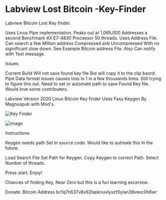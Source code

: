 # Labview Lost Bitcoin -Key-Finder
 Labview Bitcoin Lost Key finder.

Uses Linux  Pipe implementation. Peaks out at 1,065,000 Addresses a second
Benchmark 4X  E7-4830 Processor 50 threads. Uses Address File.
Can search a few Million address Compressed anb Uncompressed With no siginificant slow down. 
See Example Bitcoin address File. Also Can notify with Text message. 

Issues

 Current Build Will not save found key file But will copy it to the clip baord. 
 Pipe Data format issues causes loss in 1 in a few thousands lines. Still trying to figure this out. 
 Need to set or automate path to save Found Key file.  Would love some contributers. 

Labview Version 2020 Linux Bitcoin Key finder
Uses Fasy Keygen By Magnuspub with Mod's. 




![Key Finder](https://user-images.githubusercontent.com/36019554/180500126-c5626ea6-956f-4d81-bfd4-71770173cb0f.jpg)


![image](https://user-images.githubusercontent.com/36019554/180504578-4b60d449-202d-447c-a6a3-1f7897ef04b1.png)


Instructions

Keygen needs path Set In source code. Would like to autmate this In the future. 

Load Search File
Set Path for Keygen.
Copy Keygen to correct Path. 
Select Number of threads. 

Press start. Enjoy! 

Chances of finding Key, Near Zero but this is a fun learning excersise. 


Donate: Bitcoin Address  bc1q7h637v8x62lapknuvlyxzf0ylan38vexc0h6wr


